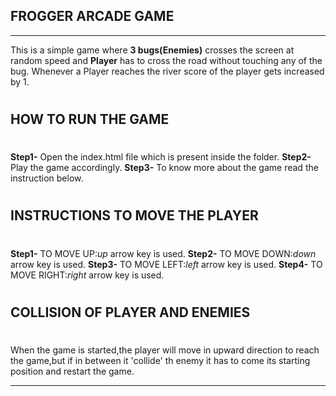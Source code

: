 ## FROGGER ARCADE GAME
_____________________________________________________________________
This is a simple game where __3 bugs(Enemies)__ crosses the screen at random speed and __Player__ has to cross the road without touching any of the bug. Whenever a Player reaches the river score of the player gets increased by 1.
#
## HOW TO RUN THE GAME
#
**Step1-**
Open the index.html file which is present inside the folder.
**Step2-**
Play the game accordingly.
**Step3-**
To know more about the game read the instruction below.
#
## INSTRUCTIONS TO MOVE THE PLAYER
#
**Step1-**
TO MOVE UP:_up_ arrow key is used.
**Step2-**
TO MOVE DOWN:_down_ arrow key is used.
**Step3-**
TO MOVE LEFT:_left_ arrow key is used.
**Step4-**
TO MOVE RIGHT:_right_ arrow key is used.

#
## COLLISION OF PLAYER AND ENEMIES
#

When the game is started,the player will move in upward direction to reach the game,but if in between it 'collide' th enemy it has to come its starting position and restart the game.


________________________________________________________________________
